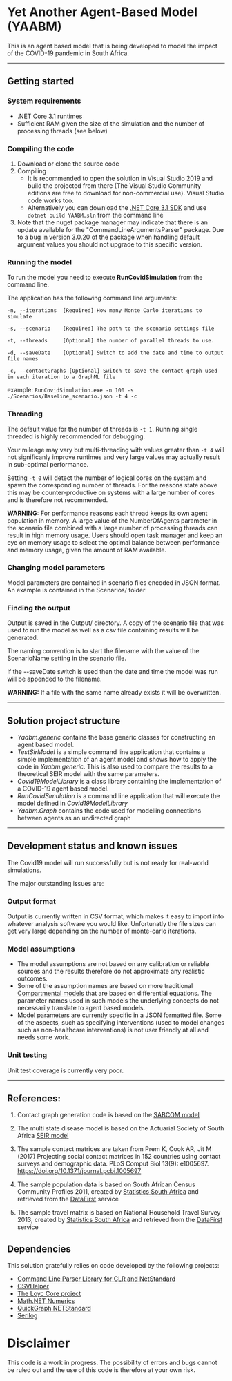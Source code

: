 # Yet Another Agent-Based Model (YAABM)

This is an agent based model that is being developed to model the impact of the COVID-19 pandemic in South Africa.

---

## Getting started

### System requirements
* .NET Core 3.1 runtimes
* Sufficient RAM given the size of the simulation and the number of processing threads (see below)

### Compiling the code

1. Download or clone the source code
2. Compiling
	* It is recommended to open the solution in Visual Studio 2019 and build the projected from there (The Visual Studio Community editions are free to download for non-commercial use). Visual Studio code works too.
	* Alternatively you can download the [.NET Core 3.1 SDK](https://dotnet.microsoft.com/download/dotnet-core/3.1) and use ```dotnet build YAABM.sln``` from the command line
3. Note that the nuget package manager may indicate that there is an update available for the "CommandLineArgumentsParser" package. Due to a bug in version 3.0.20 of the package when handling default argument values you should not upgrade to this specific version.

### Running the model

To run the model you need to execute **RunCovidSimulation** from the command line.

The application has the following command line arguments:

	-n, --iterations  [Required] How many Monte Carlo iterations to simulate

	-s, --scenario    [Required] The path to the scenario settings file

	-t, --threads     [Optional] the number of parallel threads to use. 

	-d, --saveDate    [Optional] Switch to add the date and time to output file names

	-c, --contactGraphs [Optional] Switch to save the contact graph used in each iteration to a GraphML file

example: `RunCovidSimulation.exe -n 100 -s ./Scenarios/Baseline_scenario.json -t 4 -c`

### Threading
The default value for the number of threads is `-t 1`. Running single threaded is highly recommended for debugging. 

Your mileage may vary but multi-threading with values greater than `-t 4` will not significanly improve runtimes and very large values  may actually result in sub-optimal performance.

Setting `-t 0` will detect the number of logical cores on the system and spawn the corresponding number of threads. For the reasons state above this may be counter-productive on systems with a large number of cores and is therefore not recommended.

**WARNING:** For performance reasons each thread keeps its own agent population in memory. A large value of the NumberOfAgents parameter in the scenario file combined with a large number of processing threads can result in high memory usage. Users should open task manager and keep an eye on memory usage to select the optimal balance between performance and memory usage, given the amount of RAM available.

### Changing model parameters

Model parameters are contained in scenario files encoded in JSON format. An example is contained in the Scenarios/ folder

### Finding the output

Output is saved in the Output/ directory. A copy of the scenario file that was used to run the model as well as a csv file containing results will be generated.

The naming convention is to start the filename with the value of the ScenarioName setting in the scenario file.

If the --saveDate switch is used then the date and time the model was run will be appended to the filename.

**WARNING:** If a file with the same name already exists it will be overwritten.

---

## Solution project structure

* *Yaabm.generic* contains the base generic classes for constructing an agent based model.
* *TestSirModel* is a simple command line application that contains a simple implementation of an agent model and shows how to apply the code in *Yaabm.generic*. This is also used to compare the results to a theoretical SEIR model with the same parameters.
* *Covid19ModelLibrary* is a class library containing the implementation of a COVID-19 agent based model.
* *RunCovidSimulation* is a command line application that will execute the model defined in *Covid19ModelLibrary*
* *Yaabm.Graph* contains the code used for modelling connections between agents as an undirected graph

---

## Development status and known issues

The Covid19 model will run successfully but is not ready for real-world simulations.

The major outstanding issues are:

### Output format

Output is currently written in CSV format, which makes it easy to import into whatever analysis software you would like. Unfortunatly the file sizes can get very large depending on the number of monte-carlo iterations.

### Model assumptions

* The model assumptions are not based on any calibration or reliable sources and the results therefore do not approximate any realistic outcomes.
* Some of the assumption names are based on more traditional [Compartmental models](https://en.wikipedia.org/wiki/Compartmental_models_in_epidemiology) that are based on differential equations. The parameter names used in such models the underlying concepts do not necessarily translate to agent based models.
* Model parameters are currently specific in a JSON formatted file. Some of the aspects, such as specifying interventions (used to model changes such as non-healthcare interventions) is not user friendly at all and needs some work.

### Unit testing

Unit test coverage is currently very poor.

--- 

## References:

1. Contact graph generation code is based on the [SABCOM model](https://github.com/blackrhinoabm/sabcom)

2. The multi state disease model is based on the Actuarial Society of South Africa [SEIR model](https://github.com/Percept-Health-Solve/seir-model)

3. The sample contact matrices are taken from Prem K, Cook AR, Jit M (2017) Projecting social contact matrices in 152 countries using contact surveys and demographic data. PLoS Comput Biol 13(9): e1005697. https://doi.org/10.1371/journal.pcbi.1005697

4. The sample population data is based on South African Census Community Profiles 2011, created by [Statistics South Africa](http://www.statssa.gov.za/?page_id=3839) and retrieved from the [DataFirst](https://www.datafirst.uct.ac.za/) service

5. The sample travel matrix is based on National Household Travel Survey 2013, created by [Statistics South Africa](https://www.statssa.gov.za/publications/P0320/P03202013.pdf) and retrieved from the [DataFirst](https://www.datafirst.uct.ac.za/) service

## Dependencies

This solution gratefully relies on code developed by the following projects:

* [Command Line Parser Library for CLR and NetStandard](https://github.com/commandlineparser/commandline#command-line-parser-library-for-clr-and-netstandard)
* [CSVHelper](https://joshclose.github.io/CsvHelper/)
* [The Loyc Core project ](http://core.loyc.net/)
* [Math.NET Numerics](https://numerics.mathdotnet.com/)
* [QuickGraph.NETStandard](https://github.com/deepakkumar1984/QuickGraph.NETStandard)
* [Serilog](https://serilog.net/)

# Disclaimer

This code is a work in progress. The possibility of errors and bugs cannot be ruled out and the use of this code is therefore at your own risk.
